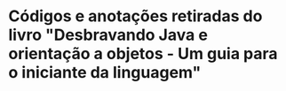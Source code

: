 # Códigos e anotações retiradas do livro "Desbravando Java e orientação a objetos - Um guia para o iniciante da linguagem"
